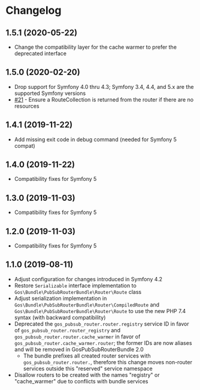 # Changelog

## 1.5.1 (2020-05-22)

- Change the compatibility layer for the cache warmer to prefer the deprecated interface

## 1.5.0 (2020-02-20)

- Drop support for Symfony 4.0 thru 4.3; Symfony 3.4, 4.4, and 5.x are the supported Symfony versions
- [#21](https://github.com/GeniusesOfSymfony/PubSubRouterBundle/issues/21) - Ensure a RouteCollection is returned from the router if there are no resources

## 1.4.1 (2019-11-22)

- Add missing exit code in debug command (needed for Symfony 5 compat)

## 1.4.0 (2019-11-22)

- Compatibility fixes for Symfony 5

## 1.3.0 (2019-11-03)

- Compatibility fixes for Symfony 5

## 1.2.0 (2019-11-03)

- Compatibility fixes for Symfony 5

## 1.1.0 (2019-08-11)

- Adjust configuration for changes introduced in Symfony 4.2
- Restore `Serializable` interface implementation to `Gos\Bundle\PubSubRouterBundle\Router\Route` class
- Adjust serialization implementation in `Gos\Bundle\PubSubRouterBundle\Router\CompiledRoute` and  `Gos\Bundle\PubSubRouterBundle\Router\Route` to use the new PHP 7.4 syntax (with backward compatibility)
- Deprecated the `gos_pubsub_router.router.registry` service ID in favor of `gos_pubsub_router.router_registry` and `gos_pubsub_router.router.cache_warmer` in favor of `gos_pubsub_router.cache_warmer.router`; the former IDs are now aliases and will be removed in GosPubSubRouterBundle 2.0
    - The bundle prefixes all created router services with `gos_pubsub_router.router.`, therefore this change moves non-router services outside this "reserved" service namespace
- Disallow routers to be created with the names "registry" or "cache_warmer" due to conflicts with bundle services
